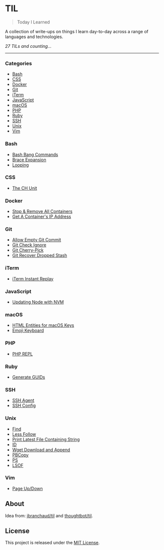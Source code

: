 # TIL

> Today I Learned

A collection of write-ups on things I learn day-to-day across a range of languages and technologies.

_27 TILs and counting&hellip;_

---

### Categories

* [Bash](#bash)
* [CSS](#css)
* [Docker](#docker)
* [Git](#git)
* [iTerm](#iterm)
* [JavaScript](#javascript)
* [macOS](#mac)
* [PHP](#php)
* [Ruby](#ruby)
* [SSH](#ssh)
* [Unix](#unix)
* [Vim](#vim)

### Bash

- [Bash Bang Commands](bash/bash-bang.md)
- [Brace Expansion](bash/brace-expansion.md)
- [Looping](bash/looping.md)

### CSS

- [The CH Unit](css/ch.md)

### Docker

- [Stop & Remove All Containers](docker/stop-remove-all-containers.md)
- [Get A Container's IP Address](docker/get-ip.md)

### Git

- [Allow Empty Git Commit](git/allow-empty.md)
- [Git Check Ignore](git/check-ignore.md)
- [Git Cherry-Pick](git/cherry-pick.md)
- [Git Recover Dropped Stash](git/recover-dropped-stash.md)

### iTerm

- [iTerm Instant Replay](iterm/instant-replay.md)

### JavaScript

- [Updating Node with NVM](javascript/nvm-update.md)

### macOS

- [HTML Entities for macOS Keys](mac/html-entities.md)
- [Emoji Keyboard](mac/emoji-keyboard.md)

### PHP

- [PHP REPL](php/repl.md)

### Ruby

- [Generate GUIDs](ruby/generate-guids.md)

### SSH

- [SSH Agent](ssh/agent.md)
- [SSH Config](ssh/config.md)

### Unix

- [Find](unix/find.md)
- [Less Follow](unix/less-follow.md)
- [Print Latest File Containing String](unix/less-and-grep.md)
- [ID](unix/id.md)
- [Wget Download and Append](unix/wget-download-and-append.md)
- [PBCopy](unix/pbcopy.md)
- [PS](unix/ps.md)
- [LSOF](unix/lsof.md)

### Vim

- [Page Up/Down](vim/paging.md)

## About

Idea from: [jbranchaud/til](https://github.com/jbranchaud/til) and [thoughtbot/til](https://github.com/thoughtbot/til).

## License

This project is released under the [MIT License](http://www.opensource.org/licenses/MIT).
